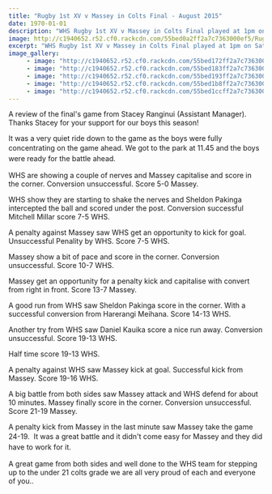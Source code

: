 ```yaml
---
title: "Rugby 1st XV v Massey in Colts Final - August 2015"
date: 1970-01-01
description: "WHS Rugby 1st XV v Massey in Colts Final played at 1pm on Saturday 1 August at the Palmerston North Arena Manawatu.  A review of the final's game from Stacey Ranginui (Assistant Manager)."
image: http://c1940652.r52.cf0.rackcdn.com/55bed0a2ff2a7c7363000ef5/Rugby-1stXV-v-Massey.-Colts-Final-1.8.15-26.jpg
excerpt: "WHS Rugby 1st XV v Massey in Colts Final played at 1pm on Saturday 1 August at the Palmerston North Arena Manawatu.  A review of the final's game from Stacey Ranginui (Assistant Manager)."
image_gallery:
     - image: "http://c1940652.r52.cf0.rackcdn.com/55bed172ff2a7c7363000efb/Rugby-1stXV-v-Massey.-Colts-Final-1.8.15-2.jpg"
     - image: "http://c1940652.r52.cf0.rackcdn.com/55bed183ff2a7c7363000efd/Rugby-1stXV-v-Massey.-Colts-Final-1.8.15-3.jpg"
     - image: "http://c1940652.r52.cf0.rackcdn.com/55bed193ff2a7c7363000eff/Rugby-1stXV-v-Massey.-Colts-Final-1.8.15-4.jpg"
     - image: "http://c1940652.r52.cf0.rackcdn.com/55bed1b8ff2a7c7363000f01/Rugby-1stXV-v-Massey.-Colts-Final-1.8.15-5.jpg"
     - image: "http://c1940652.r52.cf0.rackcdn.com/55bed1ccff2a7c7363000f03/Rugby-1stXV-v-Massey.-Colts-Final-1.8.15-6.jpg"
---
```


<p>A review of the final's game from Stacey Ranginui (Assistant Manager). Thanks Stacey for your support for our boys this season!</p>
<p>It was a very quiet ride down to the game as the boys were fully concentrating on the game ahead.&nbsp;<span style="line-height: 1.5;">We got to the park at 11.45 and the boys were ready for the battle ahead.&nbsp;</span></p>
<p>WHS are showing a couple of nerves and Massey capitalise and score in the corner. Conversion unsuccessful. Score 5-0 Massey.</p>
<p>WHS show they are starting to shake the nerves and Sheldon Pakinga intercepted the ball and scored under the post. Conversion successful Mitchell Millar score 7-5 WHS.</p>
<p>A penalty against Massey saw WHS get an opportunity to kick for goal. Unsuccessful Penality by WHS. Score 7-5 WHS.</p>
<p>Massey show a bit of pace and score in the corner. Conversion unsuccessful. Score 10-7 WHS.</p>
<p>Massey get an opportunity for a penalty kick and capitalise with convert from right in front. Score 13-7 Massey.&nbsp;</p>
<p>A good run from WHS saw Sheldon Pakinga score in the corner. With a successful conversion from Harerangi Meihana. Score 14-13 WHS.</p>
<p>Another try from WHS saw Daniel Kauika score a nice run away. Conversion unsuccessful. Score 19-13 WHS.</p>
<p>Half time score 19-13 WHS.</p>
<p>A penalty against WHS saw Massey kick at goal. Successful kick from Massey. Score 19-16 WHS.</p>
<p>A big battle from both sides saw Massey attack and WHS defend for about 10 minutes. Massey finally score in the corner. Conversion unsuccessful. Score 21-19 Massey.</p>
<p>A penalty kick from Massey in the last minute saw Massey take the game 24-19. &nbsp;<span style="line-height: 1.5;">It was a great battle and it didn't come easy for Massey and they did have to work for it.</span></p>
<p>A great game from both sides and well done to the WHS team for stepping up to the under 21 colts grade we are all very proud of each and everyone of you..</p>

